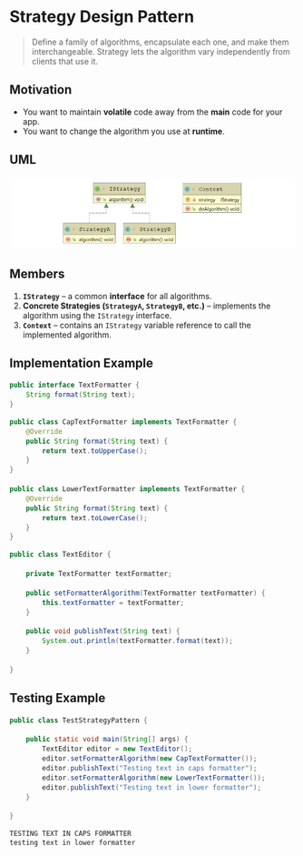 # Strategy Design Pattern

> Define a family of algorithms, encapsulate each one, and make them interchangeable. Strategy lets the algorithm vary independently from clients that use it.

## Motivation

- You want to maintain **volatile** code away from the **main** code for your app.
- You want to change the algorithm you use at **runtime**.

## UML

![UML](../Assets/strategy-uml.png)

## Members

1. **`IStrategy`** – a common **interface** for all algorithms.
1. **Concrete Strategies (`StrategyA`, `StrategyB`, etc.)** – implements the algorithm using the `IStrategy` interface.
1. **`Context`** – contains an `IStrategy` variable reference to call the implemented algorithm.

## Implementation Example

```java
public interface TextFormatter {
    String format(String text);
}
```

```java
public class CapTextFormatter implements TextFormatter {
    @Override
    public String format(String text) {
        return text.toUpperCase();
    }
}

public class LowerTextFormatter implements TextFormatter {
    @Override
    public String format(String text) {
        return text.toLowerCase();
    }
}
```

```java
public class TextEditor {

    private TextFormatter textFormatter;

    public setFormatterAlgorithm(TextFormatter textFormatter) {
        this.textFormatter = textFormatter;
    }

    public void publishText(String text) {
        System.out.println(textFormatter.format(text));
    }

}
```

## Testing Example

```java
public class TestStrategyPattern {

    public static void main(String[] args) {
        TextEditor editor = new TextEditor();
        editor.setFormatterAlgorithm(new CapTextFormatter());
        editor.publishText("Testing text in caps formatter");
        editor.setFormatterAlgorithm(new LowerTextFormatter());
        editor.publishText("Testing text in lower formatter");
    }

}
```

```console
TESTING TEXT IN CAPS FORMATTER
testing text in lower formatter
```
